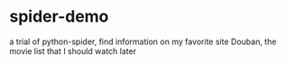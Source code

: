 # spider-demo
a trial of python-spider, find information on my favorite site Douban, the movie list that I should watch later
